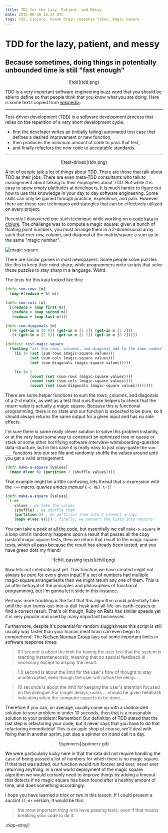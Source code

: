 ```yaml
---
title: TDD for the Lazy, Patient, and Messy
date: 2015-08-26 14:37 UTC
tags: tdd, clojure, human brain response times, magic square
---
```


# TDD for the lazy, patient, and messy
## Because sometimes, doing things in potentially unbounded time is still "fast enough"

<center>![tdd](tdd.png)</center>

TDD is a very important software engineering buzz word that you should be able to define so that people think that you know what you are doing. Here is some text I copied from [wikipedia](https://en.wikipedia.org/wiki/Test-driven_development):

----------------------------------------------------------

Test-driven development (TDD) is a software development process that relies on the repetition of a very short development cycle: 

- first the developer writes an (initially failing) automated test case that defines a desired improvement or new function, 
- then produces the minimum amount of code to pass that test, 
- and finally refactors the new code to acceptable standards.

---------------------------------------------------------

<center>![test-driven](tdn.png)</center>

A lot of people talk a lot of things about TDD. There are those that talk about TDD as their jobs. There are even meta-TDD consultants who talk to management about talking to their employees about TDD. But while it is easy to spew empty platitudes at developers, it is much harder to figure out how to use this knowledge in your day to day software engineering. Some skills can only be gained through practice, experience, and pain. However there are those rare techniques and stategies that can be effectively utilized on every project.

Recently I discovered one such technique while working on a [code kata in clojure](https://github.com/gigasquid/wonderland-clojure-katas). The challenge was to compute a magic square: given a bunch of floating point numbers, you must arrange them in a 2-dimensional array such that ever row, column, and diagonal of the matrix/square a sum up to the same "magic number". 

![magic square](magic.png)

There are similar games in most newspapers. Some people solve puzzles like this to keep their mind sharp, while programmers write scripts that solve these puzzles to stay sharp in a language. Weird.

The tests for this kata looked like this:

```clojure
(defn sum-rows [m]
  (map #(reduce + %) m))

(defn sum-cols [m]
  [(reduce + (map first m))
   (reduce + (map second m))
   (reduce + (map last m))])

(defn sum-diagonals [m]
  [(+ (get-in m [0 0]) (get-in m [1 1]) (get-in m [2 2]))
   (+ (get-in m [2 0]) (get-in m [1 1]) (get-in m [0 2]))])

(deftest test-magic-square
  (testing "all the rows, columns, and diagonal add to the same number"
    (is (= (set (sum-rows (magic-square values)))
           (set (sum-cols (magic-square values)))
           (set (sum-diagonals (magic-square values)))))

    (is (= 1
           (count (set (sum-rows (magic-square values))))
           (count (set (sum-cols (magic-square values))))
           (count (set (sum-diagonals (magic-square values))))))))
```

There are some helper functions to sum the rows, columns, and diagonals of a 2-d matrix, as well as a test that runs those helpers to check that the return value is actually a magic square. Because this is functional programming, there is no state and our function is expected to be pure, so it should always returns the same output for a given input and has no side effects.

I'm sure there is some really clever solution to solve this problem instantly, or at the very least some way to construct an optimized tree or queue or stack or some other horrifying software-interview-whiteboarding-question data-structure, but in this case it is really easy to just copy-paste the `sum-___` functions into our src file and randomly shuffle the values around until you get a valid arrangement:

```clojure
(defn make-a-square [values]
  (mapv #(vec %) (partition 3 (shuffle values))))
```

That example might be a little confusing, lets thread that s-expression with the `->>` macro. *queries emacs manual* `C-c RET t-l`!

```clojure
(defn make-a-square [values]
  (->> 
    values ; we take the values
    (shuffle) ; we shuffle them
    (partition 3) ; we partition them into 3 element arrays
    (mapv #(vec %)))) ; finally, we convert the lists into vectors
```

You can take a peak at [all the code](https://github.com/coleww/wonderland-clojure-katas/tree/coles-solution/magic-square), but essentially we call `make-a-square` in a loop until it randomly happens upon a result that passes all the copy pasta'd magic square tests, then we return that result to the magic square tests, which all pass because the result has already been tested, and you have green dots my friend!

<center>![chill, passing tests](chill.png)</center>

Now lets not celebrate just yet. This function we have created might not always be pure for every given input! If a set of numbers had multiple magic-square arrangements then we might return any one of them. This is an utter betrayal of the principles and philosophies of functional programming, but I'm gonna let it slide in this instance. 

Perhaps more troubling is the fact that this algorithm could potentially take until the-sun-burns-out-into-a-dull-husk-and-all-life-on-earth-ceases to find a correct result. That's ok though, Ruby on Rails has similar speeds yet it is very popular and used by many important businesses. 

Furthermore, despite it's potential for random sluggishness this script is still usually way faster than your human meat brain can even begin to comprehend. The [Nielsen Norman Group](http://www.nngroup.com/articles/response-times-3-important-limits/) lays out some important limits in software response times:

> 0.1 second is about the limit for having the user feel that the system is reacting instantaneously, meaning that no special feedback is necessary except to display the result.

> 1.0 second is about the limit for the user's flow of thought to stay uninterrupted, even though the user will notice the delay...

> 10 seconds is about the limit for keeping the user's attention focused on the dialogue. For longer delays, users ... should be given feedback indicating when the computer expects to be done...

Therefore if you can, on average, usually come up with a randomized solution to your problem in under 10 seconds, then that is a reasonable solution to your problem! Remember! Our definition of TDD stated that the last step is refactoring your code, but it never says that you have to do that refactoring immediately! This is an agile shop of course, we'll deal with fixing that in another sprint, just slap a spinner on it and call it a day.

<center>![spinners](spinnerz.gif)</center>

We were particularly lucky here in that the kata did not require handling the case of being passed a list of numbers for which there is no magic square. If that test was added, our function would run forever and ever, never ever returning anything. In a real world deployment of the magic square algorithm we would certainly need to improve things by adding a timeout that detects if no magic square has been found after a healthy amount of time, and does something accordingly. 

I hope you have learned a trick or two in this lesson. If I could present a succint `tl;dr` version, it would be this: 

> the most important thing is to have passing tests, even if that means breaking your code to do it.

_:clap-emoji:_
